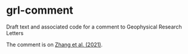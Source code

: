 # grl-comment
Draft text and associated code for a comment to Geophysical Research Letters

The comment is on [Zhang et al. (2021)](https://agupubs.onlinelibrary.wiley.com/doi/full/10.1029/2020GL092293).


